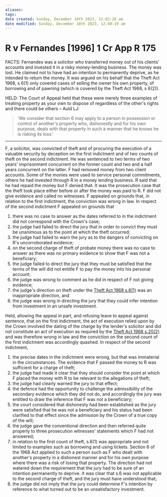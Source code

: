 ```yaml
---
aliases: 
tags: 
date created: Sunday, December 10th 2023, 12:02:28 am
date modified: Sunday, December 10th 2023, 12:40:19 am
---
```


# R v Fernandes [1996] 1 Cr App R 175

FACTS: Fernandes was a solicitor who transferred money out of his clients' accounts and invested it in a risky money-lending business. The money was lost. He claimed not to have had an intention to permanently deprive, as he intended to return the money. It was argued on his behalf that the Theft Act 1968, s 6(1) only covered cases of selling the owner his own property, of borrowing and of pawning (which is covered by the Theft Act 1968, s 6(2)).

HELD: The Court of Appeal held that these were merely three examples of treating property as your own to dispose of regardless of the other's rights and there could be others – Auld LJ:

> 'We consider that section 6 may apply to a person in possession or control of another's property who, dishonestly and for his own purpose, deals with that property in such a manner that he knows he is risking its loss.'

---

F, a solicitor, was convicted of theft and of procuring the execution of a valuable security by deception on the first indictment and of two counts of theft on the second indictment. He was sentenced to two terms of two years' imprisonment concurrent on the former count and two and a half years concurrent on the latter. F had removed money from two client accounts. Some of the monies were used to service personal commitments, others he had invested through R in a money lending business. R said that he had repaid the money but F denied that. It was the prosecution case that the theft took place either before or after the money was paid to R. F did not give evidence and called no witnesses. F appealed on grounds that, in relation to the first indictment, the conviction was wrong in law. In respect of the second indictment F appealed on grounds that

1. there was no case to answer as the dates referred to in the indictment did not correspond with the Crown's case;
2. the judge had failed to direct the jury that in order to convict they must be unanimous as to the point at which the theft occurred;
3. the judge had failed to warn the jury as to the dangers of convicting on R's uncorroborated evidence;
4. on the second charge of theft of probate money there was no case to answer as there was no primary evidence to show that F was not a beneficiary;
5. the judge failed to direct the jury that they must be satisfied that the terms of the will did not entitle F to pay the money into his personal account;
6. the judge was wrong to comment as he did in respect of F not giving evidence;
7. the judge's direction on theft under the [Theft Act 1968 s.6(1)](https://uk.westlaw.com/Document/IDF67A1E0E44811DA8D70A0E70A78ED65/View/FullText.html?originationContext=document&transitionType=DocumentItem&ppcid=c4a5234d4c97411b96cfdd24ef969aca&contextData=(sc.Default)) was an inappropriate direction, and
8. the judge was wrong in directing the jury that they could infer intention from investment in an unsafe investment.

Held, allowing the appeal in part, and refusing leave to appeal against sentence, that on the first indictment, the act of execution relied upon by the Crown involved the dating of the charge by the lender's solicitor and did not constitute an act of execution as required by the [Theft Act 1968 s.20(2)](https://uk.westlaw.com/Document/IDF79CA50E44811DA8D70A0E70A78ED65/View/FullText.html?originationContext=document&transitionType=DocumentItem&ppcid=c4a5234d4c97411b96cfdd24ef969aca&contextData=(sc.Default)) and was therefore wrong in law and the conviction on the second count of the first indictment was accordingly quashed. In respect of the second indictment,

1. the precise dates in the indictment were wrong, but that was immaterial in the circumstances. The evidence that F passed the money to R was sufficient for a charge of theft;
2. the judge had made it clear that they should consider the point at which F placed the money with R to be relevant to the allegations of theft;
3. the judge had clearly warned the jury to that effect;
4. the defence had the opportunity to challenge the admissibility of the secondary evidence which they did not do, and accordingly the jury was entitled to draw the inference that F was not a beneficiary;
5. the court considered that dishonesty had been established as the jury were satisfied that he was not a beneficiary and his status had been clarified to that effect since the admission by the Crown of a true copy of the will;
6. the judge gave the conventional direction and then referred quite properly to three prosecution witnesses' statements which F had not answered;
7. in relation to the first count of theft, s.6(1) was appropriate and not limited to examples such as borrowing and using tickets. Section 6 of the 1968 Act applied to such a person such as F who dealt with another's property in a dishonest manner and for his own purpose where there was a risk of losing that property. The direction had not watered down the requirement that the jury had to be sure of an intention permanently to deprive. It was clear that s.6 was not applicable to the second charge of theft, and the jury must have understood that;
8. the judge did not imply that the jury could determine F's intention by reference to what turned out to be an unsatisfactory investment.
